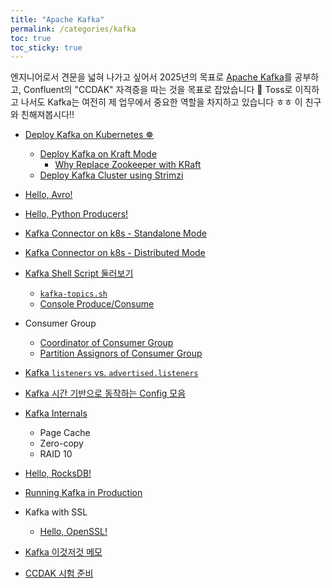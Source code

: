 ```yaml
---
title: "Apache Kafka"
permalink: /categories/kafka
toc: true
toc_sticky: true
---
```


엔지니어로서 견문을 넓혀 나가고 싶어서 2025년의 목표로 [Apache Kafka](https://kafka.apache.org/)를 공부하고, Confluent의 "CCDAK" 자격증을 따는 것을 목표로 잡았습니다 👊 Toss로 이직하고 나서도 Kafka는 여전히 제 업무에서 중요한 역할을 차지하고 있습니다 ㅎㅎ 이 친구와 친해져봅시다!!

- [Deploy Kafka on Kubernetes ☸](/2025/01/05/deploy-kafka-on-k8s/)
  - [Deploy Kafka on Kraft Mode](/2025/01/27/deploy-kafka-kraft-mode/)
    - [Why Replace Zookeeper with KRaft](/2025/06/22/why-replace-zookeeper-with-kraft/)
  - [Deploy Kafka Cluster using Strimzi](/2025/02/03/deploy-kafka-using-strimzi/)
- [Hello, Avro!](/2024/11/15/hello-avro/)
- [Hello, Python Producers!](/2024/12/10/hello-python-producers/)
- [Kafka Connector on k8s - Standalone Mode](/2024/12/17/kafka-connector-standalone-mode/)
- [Kafka Connector on k8s - Distributed Mode](/2024/12/18/kafka-connector-distributed-mode/)
- [Kafka Shell Script 둘러보기](/2025/01/12/kafka-shell-scripts/)
  - [`kafka-topics.sh`](/2025/01/11/kafka-shell-kafka-topics-sh/)
  - [Console Produce/Consume](/2025/01/12/kafka-shell-console-produce-and-consume/)
- Consumer Group
  - [Coordinator of Consumer Group](/2025/01/27/kafka-group-coordinator/)
  - [Partition Assignors of Consumer Group](/2025/01/29/kafka-consumer-group-partition-assignor/)
- [Kafka `listeners` vs. `advertised.listeners`](/2025/02/20/kafka-listeners-and-advertised-listeners/)
- [Kafka 시간 기반으로 동작하는 Config 모음](/2025/02/21/kafka-time-based-configurations/)
- [Kafka Internals](/2025/06/29/kafka-internals/)
  - Page Cache
  - Zero-copy
  - RAID 10
- [Hello, RocksDB!](/2025/07/01/hello-rocksdb/)
- [Running Kafka in Production](/2025/07/02/running-kafka-in-production/)
- Kafka with SSL
  - [Hello, OpenSSL!](/2025/07/06/hello-openssl/)

- [Kafka 이것저것 메모](/2025/01/25/kafka-study-memo/)
- [CCDAK 시험 준비](/2025/06/23/CCDAK-prepare)

